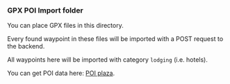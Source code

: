 ### GPX POI Import folder

You can place GPX files in this directory.

Every found waypoint in these files will be imported with a POST request to the backend.

All waypoints here will be imported with category `lodging` (i.e. hotels).

You can get POI data here: [POI plaza](http://poiplaza.com/).